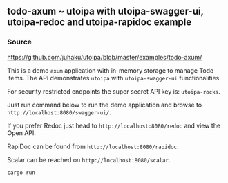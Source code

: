 ## todo-axum ~ utoipa with utoipa-swagger-ui, utoipa-redoc and utoipa-rapidoc example

### Source
https://github.com/juhaku/utoipa/blob/master/examples/todo-axum/


This is a demo `axum` application with in-memory storage to manage Todo items. The API
demonstrates `utoipa` with `utoipa-swagger-ui` functionalities.

For security restricted endpoints the super secret API key is: `utoipa-rocks`.

Just run command below to run the demo application and browse to `http://localhost:8080/swagger-ui/`.

If you prefer Redoc just head to `http://localhost:8080/redoc` and view the Open API.

RapiDoc can be found from `http://localhost:8080/rapidoc`.

Scalar can be reached on `http://localhost:8080/scalar`.

```bash
cargo run
```